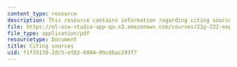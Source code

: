 ```yaml
---
content_type: resource
description: This resource contains information regarding citing sources.
file: https://ol-ocw-studio-app-qa.s3.amazonaws.com/courses/21g-222-expository-writing-for-bilingual-students-fall-2002/f1f391302dc5ef82600499cd6ac293f7_MIT21G_222F02_citing_sourc.pdf
file_type: application/pdf
resourcetype: Document
title: Citing sources
uid: f1f39130-2dc5-ef82-6004-99cd6ac293f7
---
```

